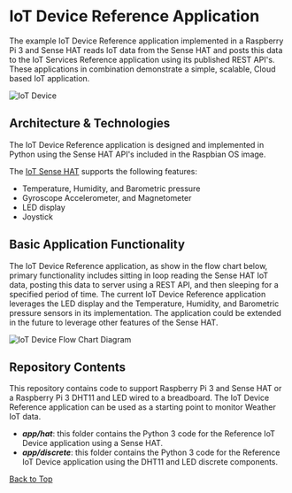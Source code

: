 **IoT Device Reference Application**
==================
The example IoT Device Reference application implemented in a Raspberry Pi 3 and Sense HAT reads IoT data from the Sense HAT and posts this data to the IoT Services Reference application using its published REST API's. These applications in combination demonstrate a simple, scalable, Cloud based IoT application.

![IoT Device](https://github.com/markreha/cloudworkshop/blob/master/sdk/docs/architecture/images/iotdevice.png)

Architecture & Technologies
--------
 The IoT Device Reference application is designed and implemented in Python using the Sense HAT API's included in the Raspbian OS image. 

The [IoT Sense HAT](http://pythonhosted.org/sense-hat/) supports the following features:

 - Temperature, Humidity, and Barometric pressure 
 - Gyroscope Accelerometer, and Magnetometer
 - LED display 
 - Joystick 
 
Basic Application Functionality
--------
The IoT Device Reference application, as show in the flow chart below, primary functionality includes sitting in loop reading the Sense HAT IoT data, posting this data to server using a REST API, and then sleeping for a specified period of time. The current IoT Device Reference application leverages the LED display and the Temperature, Humidity, and Barometric pressure sensors in its implementation. The application could be extended in the future to leverage other features of the Sense HAT.

![IoT Device Flow Chart Diagram](https://github.com/markreha/cloudworkshop/blob/master/sdk/docs/architecture/images/iotrestservice.png)

Repository Contents
----------
This repository contains code to support Raspberry Pi 3 and Sense HAT or a Raspberry Pi 3 DHT11 and LED wired to a breadboard. The IoT Device Reference application can be used as a starting point to monitor Weather IoT data.

 - ***app/hat***: this folder contains the Python 3 code for the Reference IoT Device application using a Sense HAT.
 - ***app/discrete***: this folder contains the Python 3 code for the Reference IoT Device application using the DHT11 and LED discrete components.

[Back to Top](#iot-device-reference-application)
